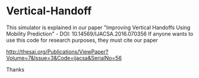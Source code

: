 # Vertical-Handoff
This simulator is explained in our paper "Improving Vertical Handoffs Using Mobility Prediction" - DOI: 10.14569/IJACSA.2016.070356
If anyone wants to use this code for research purposes, they must cite our paper 

http://thesai.org/Publications/ViewPaper?Volume=7&Issue=3&Code=ijacsa&SerialNo=56

Thanks
